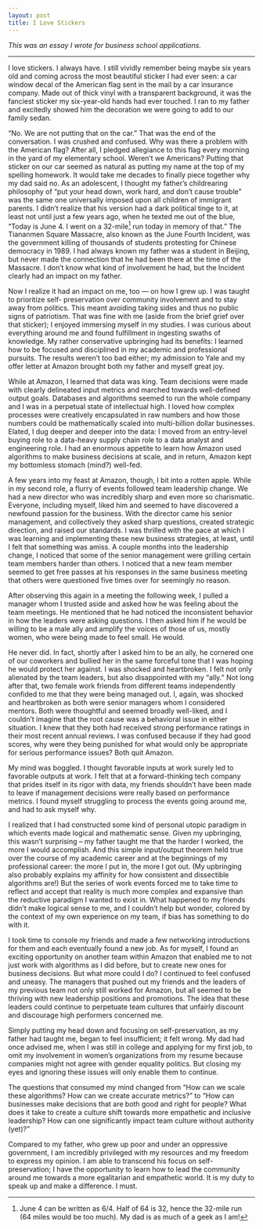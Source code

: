 ```yaml
---
layout: post
title: I Love Stickers
---
```


*This was an essay I wrote for business school applications.*

---

I love stickers. I always have. I still vividly remember being maybe six years old and coming across the most beautiful sticker I had ever seen: a car window decal of the American flag sent in the mail by a car insurance company. Made out of thick vinyl with a transparent background, it was the fanciest sticker my six-year-old hands had ever touched. I ran to my father and excitedly showed him the decoration we were going to add to our family sedan.

“No. We are not putting that on the car.” That was the end of the conversation. I was crushed and confused. Why was there a problem with the American flag? After all, I pledged allegiance to this flag every morning in the yard of my elementary school. Weren’t we Americans? Putting that sticker on our car seemed as natural as putting my name at the top of my spelling homework. It would take me decades to finally piece together why my dad said no.
As an adolescent, I thought my father’s childrearing philosophy of “put your head down, work hard, and don’t cause trouble” was the same one universally imposed upon all children of immigrant parents. I didn’t realize that his version had a dark political tinge to it, at least not until just a few years ago, when he texted me out of the blue, “Today is June 4. I went on a 32-mile[^1] run today in memory of that.” The Tiananmen Square Massacre, also known as the June Fourth Incident, was the government killing of thousands of students protesting for Chinese democracy in 1989. I had always known my father was a student in Beijing, but never made the connection that he had been there at the time of the Massacre. I don’t know what kind of involvement he had, but the Incident clearly had an impact on my father.

Now I realize it had an impact on me, too — on how I grew up. I was taught to prioritize self- preservation over community involvement and to stay away from politics. This meant avoiding taking sides and thus no public signs of patriotism. That was fine with me (aside from the brief grief over that sticker); I enjoyed immersing myself in my studies. I was curious about everything around me and found fulfillment in ingesting swaths of knowledge. My rather conservative upbringing had its benefits: I learned how to be focused and disciplined in my academic and professional pursuits. The results weren’t too bad either; my admission to Yale and my offer letter at Amazon brought both my father and myself great joy.

While at Amazon, I learned that data was king. Team decisions were made with clearly delineated input metrics and marched towards well-defined output goals. Databases and algorithms seemed to run the whole company and I was in a perpetual state of intellectual high. I loved how complex processes were creatively encapsulated in raw numbers and how those numbers could be mathematically scaled into multi-billion dollar businesses. Elated, I dug deeper and deeper into the data: I moved from an entry-level buying role to a data-heavy supply chain role to a data analyst and engineering role. I had an enormous appetite to learn how Amazon used algorithms to make business decisions at scale, and in return, Amazon kept my bottomless stomach (mind?) well-fed.

A few years into my feast at Amazon, though, I bit into a rotten apple. While in my second role, a flurry of events followed team leadership change. We had a new director who was incredibly sharp and even more so charismatic. Everyone, including myself, liked him and seemed to have discovered a newfound passion for the business. With the director came his senior management, and collectively they asked sharp questions, created strategic direction, and raised our standards. I was thrilled with the pace at which I was learning and implementing these new business strategies, at least, until I felt that something was amiss. A couple months into the leadership change, I noticed that some of the senior management were grilling certain team members harder than others. I noticed that a new team member seemed to get free passes at his responses in the same business meeting that others were questioned five times over for seemingly no reason.

After observing this again in a meeting the following week, I pulled a manager whom I trusted aside and asked how he was feeling about the team meetings. He mentioned that he had noticed the inconsistent behavior in how the leaders were asking questions. I then asked him if he would be willing to be a male ally and amplify the voices of those of us, mostly women, who were being made to feel small. He would.

He never did. In fact, shortly after I asked him to be an ally, he cornered one of our coworkers and bullied her in the same forceful tone that I was hoping he would protect her against. I was shocked and heartbroken. I felt not only alienated by the team leaders, but also disappointed with my “ally.” Not long after that, two female work friends from different teams independently confided to me that they were being managed out. I, again, was shocked and heartbroken as both were senior managers whom I considered mentors. Both were thoughtful and seemed broadly well-liked, and I couldn’t imagine that the root cause was a behavioral issue in either situation. I knew that they both had received strong performance ratings in their most recent annual reviews. I was confused because if they had good scores, why were they being punished for what would only be appropriate for serious performance issues? Both quit Amazon.

My mind was boggled. I thought favorable inputs at work surely led to favorable outputs at work. I felt that at a forward-thinking tech company that prides itself in its rigor with data, my friends shouldn’t have been made to leave if management decisions were really based on performance metrics. I found myself struggling to process the events going around me, and had to ask myself why.

I realized that I had constructed some kind of personal utopic paradigm in which events made logical and mathematic sense. Given my upbringing, this wasn’t surprising – my father taught me that the harder I worked, the more I would accomplish. And this simple input/output theorem held true over the course of my academic career and at the beginnings of my professional career: the more I put in, the more I got out. (My upbringing also probably explains my affinity for how consistent and dissectible algorithms are!) But the series of work events forced me to take time to reflect and accept that reality is much more complex and expansive than the reductive paradigm I wanted to exist in. What happened to my friends didn’t make logical sense to me, and I couldn’t help but wonder, colored by the context of my own experience on my team, if bias has something to do with it.

I took time to console my friends and made a few networking introductions for them and each eventually found a new job. As for myself, I found an exciting opportunity on another team within Amazon that enabled me to not just work with algorithms as I did before, but to create new ones for business decisions. But what more could I do? I continued to feel confused and uneasy. The managers that pushed out my friends and the leaders of my previous team not only still worked for Amazon, but all seemed to be thriving with new leadership positions and promotions. The idea that these leaders could continue to perpetuate team cultures that unfairly discount and discourage high performers concerned me.

Simply putting my head down and focusing on self-preservation, as my father had taught me, began to feel insufficient; it felt wrong. My dad had once advised me, when I was still in college and applying for my first job, to omit my involvement in women’s organizations from my resume because companies might not agree with gender equality politics. But closing my eyes and ignoring these issues will only enable them to continue.

The questions that consumed my mind changed from “How can we scale these algorithms? How can we create accurate metrics?” to “How can businesses make decisions that are both good and right for people? What does it take to create a culture shift towards more empathetic and inclusive leadership? How can one significantly impact team culture without authority (yet)?”

Compared to my father, who grew up poor and under an oppressive government, I am incredibly privileged with my resources and my freedom to express my opinion. I am able to transcend his focus on self-preservation; I have the opportunity to learn how to lead the community around me towards a more egalitarian and empathetic world. It is my duty to speak up and make a difference. I must.




[^1]: June 4 can be written as 6/4. Half of 64 is 32, hence the 32-mile run (64 miles would be too much). My dad is as much of a geek as I am!
